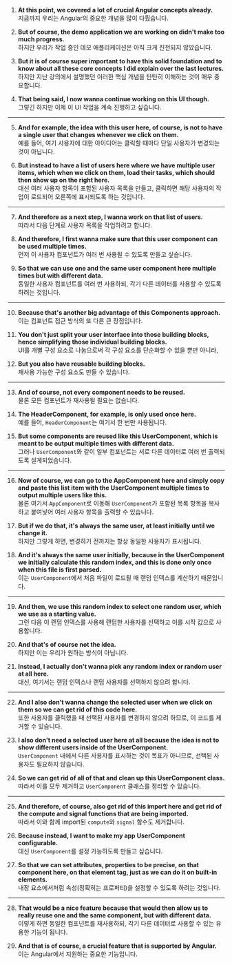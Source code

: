1. **At this point, we covered a lot of crucial Angular concepts already.**  
   지금까지 우리는 Angular의 중요한 개념을 많이 다뤘습니다.

2. **But of course, the demo application we are working on didn't make too much progress.**  
   하지만 우리가 작업 중인 데모 애플리케이션은 아직 크게 진전되지 않았습니다.

3. **But it is of course super important to have this solid foundation and to know about all these core concepts I did explain over the last lectures.**  
   하지만 지난 강의에서 설명했던 이러한 핵심 개념을 탄탄히 이해하는 것이 매우 중요합니다.

4. **That being said, I now wanna continue working on this UI though.**  
   그렇긴 하지만 이제 이 UI 작업을 계속 진행하고 싶습니다.

---

5. **And for example, the idea with this user here, of course, is not to have a single user that changes whenever we click on them.**  
   예를 들어, 여기 사용자에 대한 아이디어는 클릭할 때마다 단일 사용자가 변경되는 것이 아닙니다.

6. **But instead to have a list of users here where we have multiple user items, which when we click on them, load their tasks, which should then show up on the right here.**  
   대신 여러 사용자 항목이 포함된 사용자 목록을 만들고, 클릭하면 해당 사용자의 작업이 로드되어 오른쪽에 표시되도록 하는 것입니다.

---

7. **And therefore as a next step, I wanna work on that list of users.**  
   따라서 다음 단계로 사용자 목록을 작업하려고 합니다.

8. **And therefore, I first wanna make sure that this user component can be used multiple times.**  
   먼저 이 사용자 컴포넌트가 여러 번 사용될 수 있도록 만들고 싶습니다.

9. **So that we can use one and the same user component here multiple times but with different data.**  
   동일한 사용자 컴포넌트를 여러 번 사용하되, 각기 다른 데이터를 사용할 수 있도록 하려는 것입니다.

---

10. **Because that's another big advantage of this Components approach.**  
    이는 컴포넌트 접근 방식의 또 다른 큰 장점입니다.

11. **You don't just split your user interface into those building blocks, hence simplifying those individual building blocks.**  
    UI를 개별 구성 요소로 나눔으로써 각 구성 요소를 단순화할 수 있을 뿐만 아니라,

12. **But you also have reusable building blocks.**  
    재사용 가능한 구성 요소도 만들 수 있습니다.

---

13. **And of course, not every component needs to be reused.**  
    물론 모든 컴포넌트가 재사용될 필요는 없습니다.

14. **The HeaderComponent, for example, is only used once here.**  
    예를 들어, `HeaderComponent`는 여기서 한 번만 사용됩니다.

15. **But some components are reused like this UserComponent, which is meant to be output multiple times with different data.**  
    그러나 `UserComponent`와 같이 일부 컴포넌트는 서로 다른 데이터로 여러 번 출력되도록 설계되었습니다.

---

16. **Now of course, we can go to the AppComponent here and simply copy and paste this list item with the UserComponent multiple times to output multiple users like this.**  
    물론 여기서 `AppComponent`로 이동해 `UserComponent`가 포함된 목록 항목을 복사하고 붙여넣어 여러 사용자 항목을 출력할 수 있습니다.

17. **But if we do that, it's always the same user, at least initially until we change it.**  
    하지만 그렇게 하면, 변경하기 전까지는 항상 동일한 사용자가 표시됩니다.

18. **And it's always the same user initially, because in the UserComponent we initially calculate this random index, and this is done only once when this file is first parsed.**  
    이는 `UserComponent`에서 처음 파일이 로드될 때 랜덤 인덱스를 계산하기 때문입니다.

---

19. **And then, we use this random index to select one random user, which we use as a starting value.**  
    그런 다음 이 랜덤 인덱스를 사용해 랜덤한 사용자를 선택하고 이를 시작 값으로 사용합니다.

20. **And that's of course not the idea.**  
    하지만 이는 우리가 원하는 방식이 아닙니다.

21. **Instead, I actually don't wanna pick any random index or random user at all here.**  
    대신, 여기서는 랜덤 인덱스나 랜덤 사용자를 선택하지 않으려 합니다.

---

22. **And I also don't wanna change the selected user when we click on them so we can get rid of this code here.**  
    또한 사용자를 클릭했을 때 선택된 사용자를 변경하지 않으려 하므로, 이 코드를 제거할 수 있습니다.

23. **I also don't need a selected user here at all because the idea is not to show different users inside of the UserComponent.**  
    `UserComponent` 내에서 다른 사용자를 표시하는 것이 목표가 아니므로, 선택된 사용자도 필요하지 않습니다.

24. **So we can get rid of all of that and clean up this UserComponent class.**  
    따라서 이를 모두 제거하고 `UserComponent` 클래스를 정리할 수 있습니다.

---

25. **And therefore, of course, also get rid of this import here and get rid of the compute and signal functions that are being imported.**  
    따라서 이와 함께 import된 `compute`와 `signal` 함수도 제거합니다.

26. **Because instead, I want to make my app UserComponent configurable.**  
    대신 `UserComponent`를 설정 가능하도록 만들고 싶습니다.

27. **So that we can set attributes, properties to be precise, on that component here, on that element tag, just as we can do it on built-in elements.**  
    내장 요소에서처럼 속성(정확히는 프로퍼티)을 설정할 수 있도록 하려는 것입니다.

---

28. **That would be a nice feature because that would then allow us to really reuse one and the same component, but with different data.**  
    이렇게 하면 동일한 컴포넌트를 재사용하되, 각기 다른 데이터로 사용할 수 있는 유용한 기능이 됩니다.

29. **And that is of course, a crucial feature that is supported by Angular.**  
    이는 Angular에서 지원하는 중요한 기능입니다.
